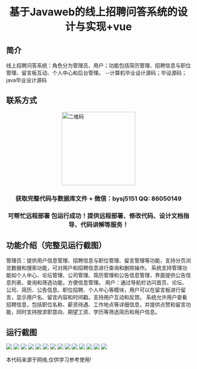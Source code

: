 <p><h1 align="center">基于Javaweb的线上招聘问答系统的设计与实现+vue</h1></p>

## 简介
线上招聘问答系统：角色分为管理员、用户；功能包括简历管理、招聘信息与职位管理、留言板互动、个人中心和后台管理。    --计算机毕业设计源码；毕设源码；java毕业设计源码


## 联系方式
<img src="https://bs-1329754181.cos.ap-shanghai.myqcloud.com/wx.jpg" alt="二维码" style="display: block; margin: 0 auto;" width="200px">
<p><h3 align="center">获取完整代码与数据库文件 + 微信：bysj5151 QQ: 86050149</h3></p>
<p><h3 align="center">可帮忙远程部署 包运行成功！提供远程部署、修改代码、设计文档指导、代码讲解等服务！</h3></p>

## 功能介绍（完整见运行截图）
管理员：提供用户信息管理、招聘信息与职位管理、留言管理等功能，支持分页浏览数据和搜索功能，可对用户和招聘信息进行查询和删除操作。 系统支持管理功能如个人中心、论坛管理、公司管理、简历管理和公告信息管理，界面提供公告信息列表、查询和筛选功能，方便信息管理。 用户：通过导航栏访问首页、论坛、公司、简历、公告信息、职位招聘、个人中心等模块，用户可以在留言板进行留言，显示用户名、留言内容和时间戳，支持用户互动和反馈。 系统允许用户查看招聘信息，包括职位名称、薪资待遇、工作地点等详细信息，并提供点赞和留言功能，同时支持按求职意向、期望工资、学历等筛选简历和用户信息。


## 运行截图
![](https://bs-1329754181.cos.ap-shanghai.myqcloud.com/ssm/OnlineRecruitmentQASystem/img/001.jpg)
![](https://bs-1329754181.cos.ap-shanghai.myqcloud.com/ssm/OnlineRecruitmentQASystem/img/002.jpg)
![](https://bs-1329754181.cos.ap-shanghai.myqcloud.com/ssm/OnlineRecruitmentQASystem/img/003.jpg)
![](https://bs-1329754181.cos.ap-shanghai.myqcloud.com/ssm/OnlineRecruitmentQASystem/img/004.jpg)
![](https://bs-1329754181.cos.ap-shanghai.myqcloud.com/ssm/OnlineRecruitmentQASystem/img/005.jpg)
![](https://bs-1329754181.cos.ap-shanghai.myqcloud.com/ssm/OnlineRecruitmentQASystem/img/006.jpg)
![](https://bs-1329754181.cos.ap-shanghai.myqcloud.com/ssm/OnlineRecruitmentQASystem/img/007.jpg)
![](https://bs-1329754181.cos.ap-shanghai.myqcloud.com/ssm/OnlineRecruitmentQASystem/img/008.jpg)
![](https://bs-1329754181.cos.ap-shanghai.myqcloud.com/ssm/OnlineRecruitmentQASystem/img/009.jpg)
![](https://bs-1329754181.cos.ap-shanghai.myqcloud.com/ssm/OnlineRecruitmentQASystem/img/010.jpg)
![](https://bs-1329754181.cos.ap-shanghai.myqcloud.com/ssm/OnlineRecruitmentQASystem/img/011.jpg)
![](https://bs-1329754181.cos.ap-shanghai.myqcloud.com/ssm/OnlineRecruitmentQASystem/img/012.jpg)
![](https://bs-1329754181.cos.ap-shanghai.myqcloud.com/ssm/OnlineRecruitmentQASystem/img/013.jpg)
![](https://bs-1329754181.cos.ap-shanghai.myqcloud.com/ssm/OnlineRecruitmentQASystem/img/014.jpg)

<p>本代码来源于网络,仅供学习参考使用!</p>

